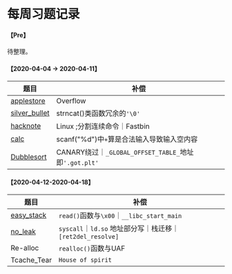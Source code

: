 # 每周习题记录

#### 【Pre】

待整理。

#### 【2020-04-04 -> 2020-04-11】

| 题目                                                         | 补偿                                                  |
| ------------------------------------------------------------ | ----------------------------------------------------- |
| [applestore](./pwnable.tw-applestore.md)                     | Overflow                                              |
| [silver_bullet](./pwnable.tw-silver_bullet.md)               | strncat()类函数冗余的`'\0'`                           |
| [hacknote](./pwnable.tw-hacknote.md)                         | Linux ;分割连续命令｜Fastbin                          |
| [calc](./Pwnable.tw-calc.md)                                 | scanf("%d")中`+`算是合法输入导致输入空内容            |
| [Dubblesort](./pwnable.tw-dubblesort/pwnable.tw-dubblesort.md) | CANARY绕过｜`_GLOBAL_OFFSET_TABLE_`地址即`'.got.plt'` |

#### 【2020-04-12-2020-04-18】

| 题目                                                 | 补偿                                                       |
| ---------------------------------------------------- | ---------------------------------------------------------- |
| [easy_stack](./eonew-easy_stack/eonew-easy_stack.md) | `read()`函数与`\x00`｜`__libc_start_main`                  |
| [no_leak](./eonew-no_leak/eonew-no_leak.md)          | `syscall`｜`ld.so` 地址部分写｜栈迁移｜`[ret2del_resolve]` |
| Re-alloc                                             | `realloc()`函数与UAF                                       |
| Tcache_Tear                                          | `House of spirit` | glibc2.27 下的`tcache`机制             |





